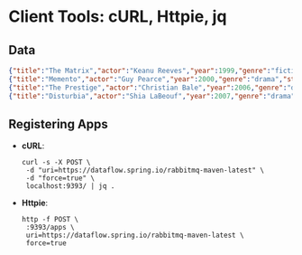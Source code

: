 # Client Tools: cURL, Httpie, jq


## Data
```json
{"title":"The Matrix","actor":"Keanu Reeves","year":1999,"genre":"fiction","stars":5}
{"title":"Memento","actor":"Guy Pearce","year":2000,"genre":"drama","stars":4}
{"title":"The Prestige","actor":"Christian Bale","year":2006,"genre":"drama","stars":3}
{"title":"Disturbia","actor":"Shia LaBeouf","year":2007,"genre":"drama","stars":3}
```


## Registering Apps
- **cURL**:
   ```shell
   curl -s -X POST \
    -d "uri=https://dataflow.spring.io/rabbitmq-maven-latest" \
    -d "force=true" \
    localhost:9393/ | jq .
   ```
- **Httpie**:
   ```shell
   http -f POST \
    :9393/apps \
    uri=https://dataflow.spring.io/rabbitmq-maven-latest \
    force=true
   ```